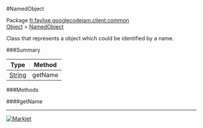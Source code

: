 #NamedObject

Package [fr.faylixe.googlecodejam.client.common](../)<br>
[Object](../../../../java/langObject.md) > [NamedObject](NamedObject.md)

<p>Class that represents a object which
 could be identified by a name.</p>

###Summary


| Type | Method |
| --- | --- |
| [String](../../../../java/langString.md) | getName |

###Methods

####getName


---
[![Marklet](https://img.shields.io/badge/Generated%20by-Marklet-green.svg)](https://github.com/Faylixe/marklet)